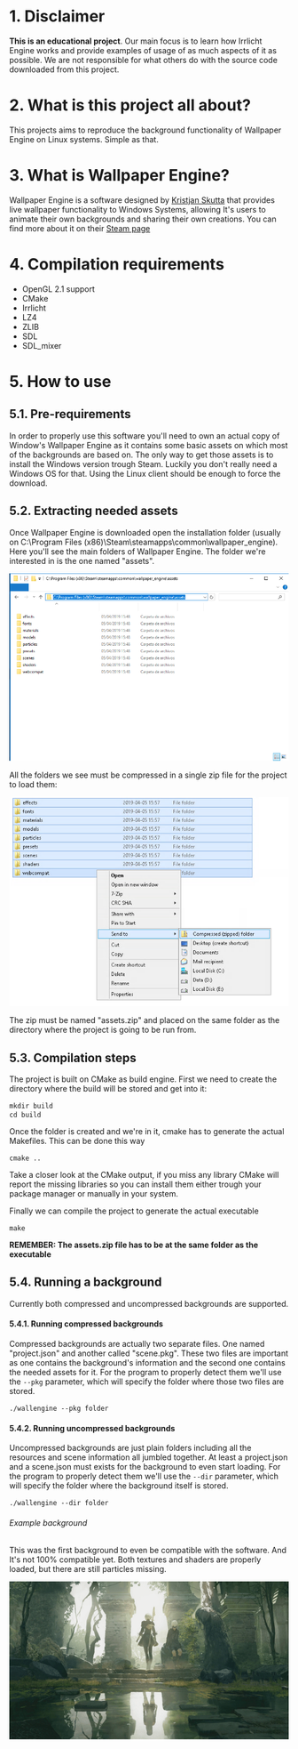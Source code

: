 # 1. Disclaimer
**This is an educational project**. Our main focus is to learn how Irrlicht Engine works and provide examples of usage of as much aspects of it as possible. We are not responsible for what others do with the source code downloaded from this project.

# 2. What is this project all about?
This projects aims to reproduce the background functionality of Wallpaper Engine on Linux systems. Simple as that.

# 3. What is Wallpaper Engine?
Wallpaper Engine is a software designed by [Kristjan Skutta](https://store.steampowered.com/search/?developer=Kristjan%20Skutta&snr=1_5_9__400) that provides live wallpaper functionality to Windows Systems, allowing It's users to animate their own backgrounds and sharing their own creations. You can find more about it on their [Steam page](https://store.steampowered.com/app/431960/Wallpaper_Engine/)

# 4. Compilation requirements
- OpenGL 2.1 support
- CMake
- Irrlicht
- LZ4
- ZLIB
- SDL
- SDL_mixer

# 5. How to use
## 5.1. Pre-requirements
In order to properly use this software you'll need to own an actual copy of Window's Wallpaper Engine as it contains some basic assets on which most of the backgrounds are based on. 
The only way to get those assets is to install the Windows version trough Steam. Luckily you don't really need a Windows OS for that. Using the Linux client should be enough to force the download.

## 5.2. Extracting needed assets
Once Wallpaper Engine is downloaded open the installation folder (usually on C:\Program Files (x86)\Steam\steamapps\common\wallpaper_engine). Here you'll see the main folders of Wallpaper Engine. The folder we're interested in is the one named "assets".

![folder](docs/images/screenshot_folder.png)

All the folders we see must be compressed in a single zip file for the project to load them:

![compression](docs/images/zip.png)

The zip must be named "assets.zip" and placed on the same folder as the directory where the project is going to be run from.

## 5.3. Compilation steps
The project is built on CMake as build engine. First we need to create the directory where the build will be stored and get into it:

```
mkdir build
cd build
```

Once the folder is created and we're in it, cmake has to generate the actual Makefiles. This can be done this way
```
cmake ..
```
Take a closer look at the CMake output, if you miss any library CMake will report the missing libraries so you can install them either trough your package manager or manually in your system.

Finally we can compile the project to generate the actual executable 
```
make
```

**REMEMBER: The assets.zip file has to be at the same folder as the executable**

## 5.4. Running a background
Currently both compressed and uncompressed backgrounds are supported.

#### 5.4.1. Running compressed backgrounds
Compressed backgrounds are actually two separate files. One named "project.json" and another called "scene.pkg". These two files are important as one contains the background's information and the second one contains the needed assets for it. For the program to properly detect them we'll use the ```--pkg``` parameter, which will specify the folder where those two files are stored.
```
./wallengine --pkg folder
```

#### 5.4.2. Running uncompressed backgrounds
Uncompressed backgrounds are just plain folders including all the resources and scene information all jumbled together. At least a project.json and a scene.json must exists for the background to even start loading. For the program to properly detect them we'll use the ```--dir``` parameter, which will specify the folder where the background itself is stored.
```
./wallengine --dir folder
```

###### Example background
This was the first background to even be compatible with the software. And It's not 100% compatible yet. Both textures and shaders are properly loaded, but there are still particles missing.

![example](docs/images/example.gif) 